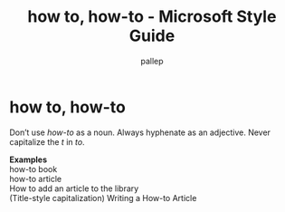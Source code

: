 ﻿---
title: how to, how-to - Microsoft Style Guide
author: pallep
ms.author: pallep
ms.date: 01/19/2018
ms.topic: article
ms.prod: non-product-specific
---

# how to, how-to

Don’t use *how-to* as a noun. Always hyphenate as an adjective. Never capitalize the *t* in *to*.

**Examples**  
how-to book  
how-to article  
How to add an article to the library  
(Title-style capitalization) Writing a How-to Article
